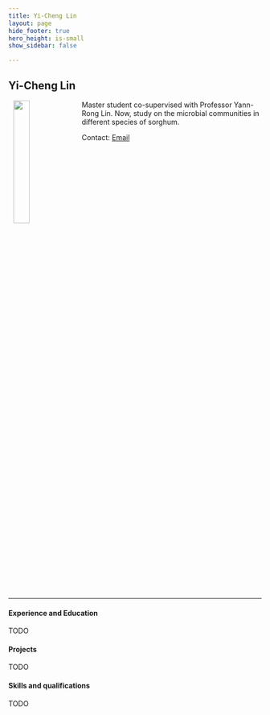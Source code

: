 ```yaml
---
title: Yi-Cheng Lin
layout: page
hide_footer: true
hero_height: is-small
show_sidebar: false

---
```


## Yi-Cheng Lin
<img src="{{site.url}}/alumni/yi_cheng_lin.jpg" align="left" hspace="10" width="25%">

Master student co-supervised with Professor Yann-Rong Lin. Now, study on the microbial communities in different species of sorghum.


Contact:
<i class="fas fa-at"></i> [Email](mailto:r08621120@ntu.edu.tw)

<!--
<i class="fab fa-github"></i> [Github]()  
<i class="fab fa-linkedin"></i> [LinkedIn]()
<i class="fab fa-google"></i> [Google Scholar]()  
-->

<br clear="all">
<hr class="solid">

#### Experience and Education
TODO

#### Projects
TODO

#### Skills and qualifications
TODO
